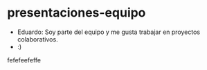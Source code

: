# presentaciones-equipo

- Eduardo: Soy parte del equipo y me gusta trabajar en proyectos colaborativos.
- :)

fefefeefeffe
